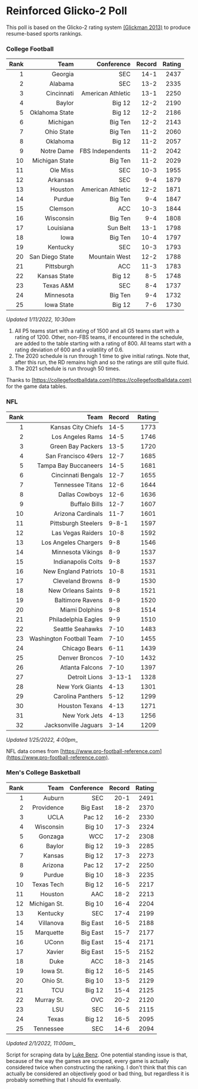 # Reinforced Glicko-2 Poll

This poll is based on the Glicko-2 rating system [\(Glickman 2013\)](http://glicko.net/glicko/glicko2.pdf) to produce resume-based sports rankings.

### College Football
| Rank  | Team                 | Conference           | Record   | Rating |
| ---:  | ---:                 | ---:                 | ---:     | ---:   |
| 1     | Georgia              | SEC                  | 14-1     | 2437   |
| 2     | Alabama              | SEC                  | 13-2     | 2335   |
| 3     | Cincinnati           | American Athletic    | 13-1     | 2250   |
| 4     | Baylor               | Big 12               | 12-2     | 2190   |
| 5     | Oklahoma State       | Big 12               | 12-2     | 2186   |
| 6     | Michigan             | Big Ten              | 12-2     | 2143   |
| 7     | Ohio State           | Big Ten              | 11-2     | 2060   |
| 8     | Oklahoma             | Big 12               | 11-2     | 2057   |
| 9     | Notre Dame           | FBS Independents     | 11-2     | 2042   |
| 10    | Michigan State       | Big Ten              | 11-2     | 2029   |
| 11    | Ole Miss             | SEC                  | 10-3     | 1955   |
| 12    | Arkansas             | SEC                  | 9-4      | 1879   |
| 13    | Houston              | American Athletic    | 12-2     | 1871   |
| 14    | Purdue               | Big Ten              | 9-4      | 1847   |
| 15    | Clemson              | ACC                  | 10-3     | 1844   |
| 16    | Wisconsin            | Big Ten              | 9-4      | 1808   |
| 17    | Louisiana            | Sun Belt             | 13-1     | 1798   |
| 18    | Iowa                 | Big Ten              | 10-4     | 1797   |
| 19    | Kentucky             | SEC                  | 10-3     | 1793   |
| 20    | San Diego State      | Mountain West        | 12-2     | 1788   |
| 21    | Pittsburgh           | ACC                  | 11-3     | 1783   |
| 22    | Kansas State         | Big 12               | 8-5      | 1748   |
| 23    | Texas A&M            | SEC                  | 8-4      | 1737   |
| 24    | Minnesota            | Big Ten              | 9-4      | 1732   |
| 25    | Iowa State           | Big 12               | 7-6      | 1730   |
_Updated 1/11/2022, 10:30am_

1. All P5 teams start with a rating of 1500 and all G5 teams start with a rating of 1200. Other, non-FBS teams, if encountered in the schedule, are added to the table starting with a rating of 800. All teams start with a rating deviation of 600 and a volatility of 0.6.
2. The 2020 schedule is run through 1 time to give initial ratings. Note that, after this run, the RD remains high and so the ratings are still quite fluid.
3. The 2021 schedule is run through 50 times.

Thanks to [https://collegefootballdata.com](https://collegefootballdata.com) for the game data tables.

### NFL
| Rank  | Team                       | Record   | Rating |
| ---:  | ---:                       | :---     | ---:   |
| 1     | Kansas City Chiefs         | 14-5     | 1773   |
| 2     | Los Angeles Rams           | 14-5     | 1746   |
| 3     | Green Bay Packers          | 13-5     | 1720   |
| 4     | San Francisco 49ers        | 12-7     | 1685   |
| 5     | Tampa Bay Buccaneers       | 14-5     | 1681   |
| 6     | Cincinnati Bengals         | 12-7     | 1655   |
| 7     | Tennessee Titans           | 12-6     | 1644   |
| 8     | Dallas Cowboys             | 12-6     | 1636   |
| 9     | Buffalo Bills              | 12-7     | 1607   |
| 10    | Arizona Cardinals          | 11-7     | 1601   |
| 11    | Pittsburgh Steelers        | 9-8-1    | 1597   |
| 12    | Las Vegas Raiders          | 10-8     | 1592   |
| 13    | Los Angeles Chargers       | 9-8      | 1546   |
| 14    | Minnesota Vikings          | 8-9      | 1537   |
| 15    | Indianapolis Colts         | 9-8      | 1537   |
| 16    | New England Patriots       | 10-8     | 1531   |
| 17    | Cleveland Browns           | 8-9      | 1530   |
| 18    | New Orleans Saints         | 9-8      | 1521   |
| 19    | Baltimore Ravens           | 8-9      | 1520   |
| 20    | Miami Dolphins             | 9-8      | 1514   |
| 21    | Philadelphia Eagles        | 9-9      | 1510   |
| 22    | Seattle Seahawks           | 7-10     | 1483   |
| 23    | Washington Football Team   | 7-10     | 1455   |
| 24    | Chicago Bears              | 6-11     | 1439   |
| 25    | Denver Broncos             | 7-10     | 1432   |
| 26    | Atlanta Falcons            | 7-10     | 1397   |
| 27    | Detroit Lions              | 3-13-1   | 1328   |
| 28    | New York Giants            | 4-13     | 1301   |
| 29    | Carolina Panthers          | 5-12     | 1299   |
| 30    | Houston Texans             | 4-13     | 1271   |
| 31    | New York Jets              | 4-13     | 1256   |
| 32    | Jacksonville Jaguars       | 3-14     | 1209   |
_Updated 1/25/2022, 4:00pm__

NFL data comes from [https://www.pro-football-reference.com](https://www.pro-football-reference.com).

### Men's College Basketball
| Rank  | Team                 | Conference | Record   | Rating |
| ---:  | ---:                 | ---:       | ---:     | ---:   |
| 1     | Auburn               | SEC        | 20-1     | 2491   |
| 2     | Providence           | Big East   | 18-2     | 2370   |
| 3     | UCLA                 | Pac 12     | 16-2     | 2330   |
| 4     | Wisconsin            | Big 10     | 17-3     | 2324   |
| 5     | Gonzaga              | WCC        | 17-2     | 2308   |
| 6     | Baylor               | Big 12     | 19-3     | 2285   |
| 7     | Kansas               | Big 12     | 17-3     | 2273   |
| 8     | Arizona              | Pac 12     | 17-2     | 2250   |
| 9     | Purdue               | Big 10     | 18-3     | 2235   |
| 10    | Texas Tech           | Big 12     | 16-5     | 2217   |
| 11    | Houston              | AAC        | 18-2     | 2213   |
| 12    | Michigan St.         | Big 10     | 16-4     | 2204   |
| 13    | Kentucky             | SEC        | 17-4     | 2199   |
| 14    | Villanova            | Big East   | 16-5     | 2188   |
| 15    | Marquette            | Big East   | 15-7     | 2177   |
| 16    | UConn                | Big East   | 15-4     | 2171   |
| 17    | Xavier               | Big East   | 15-5     | 2152   |
| 18    | Duke                 | ACC        | 18-3     | 2145   |
| 19    | Iowa St.             | Big 12     | 16-5     | 2145   |
| 20    | Ohio St.             | Big 10     | 13-5     | 2129   |
| 21    | TCU                  | Big 12     | 15-4     | 2125   |
| 22    | Murray St.           | OVC        | 20-2     | 2120   |
| 23    | LSU                  | SEC        | 16-5     | 2115   |
| 24    | Texas                | Big 12     | 16-5     | 2095   |
| 25    | Tennessee            | SEC        | 14-6     | 2094   |
_Updated 2/1/2022, 11:00am__

Script for scraping data by [Luke Benz](https://github.com/lbenz730/NCAA_Hoops).
One potential standing issue is that, because of the way the games are scraped, every game is actually considered twice when constructing the ranking. I don't think that this can actually be considered an objectively good or bad thing, but regardless it is probably something that I should fix eventually.

